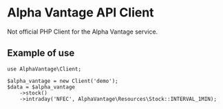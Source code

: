 # Alpha Vantage API Client
Not official PHP Client for the Alpha Vantage service. 

## Example of use
```
use AlphaVantage\Client;

$alpha_vantage = new Client('demo');
$data = $alpha_vantage
    ->stock()
    ->intraday('NFEC', AlphaVantage\Resources\Stock::INTERVAL_1MIN);
```